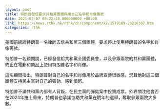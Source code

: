 ```yaml
---
layout: post
title: 特朗普發信要求共和黨團體停用自己名字和肖像籌款
date: 2021-03-07 09:22:48.000000000 +08:00
link: https://news.rthk.hk/rthk/ch/component/k2/1579189-20210307.htm
categories: rthk
---
```


美國前總統特朗普一名律師去信共和黨三個團體，要求停止使用特朗普的名字和肖像籌款。

特朗普一名顧問說，已經發信給共和黨全國委員會，以及參眾兩院的共和黨團體，終止在電郵和商品上使用特朗普名字和肖像。

這名顧問指出，特朗普對自己的名字和肖像用於品牌宣傳很敏感，況且他對這三個團體支持民主黨對自己的彈劾，感到憤怒。

特朗普不滿共和黨內部有人背叛，在民主黨的彈劾案中投贊成票。外界關注他會否在2024年捲土重來，特朗普也承諾協助共和黨在明年的選舉，奪取參眾兩院大多數。
